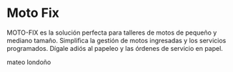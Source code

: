 # Moto Fix
MOTO-FIX es la solución perfecta para talleres de motos de pequeño y mediano tamaño. Simpliﬁca la gestión de motos ingresadas y los servicios programados. Dígale adiós al papeleo y las órdenes de servicio en papel.

mateo londoño



